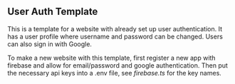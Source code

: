 ## User Auth Template
This is a template for a website with already set up user authentication. It has a user profile where username and password can be changed. Users can also sign in with Google.

To make a new website with this template, first register a new app with firebase and allow for email/password and google authentication. Then put the necessary api keys into a .env file, see *firebase.ts* for the key names.